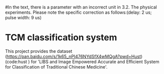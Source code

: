 #In the text, there is a parameter with an incorrect unit in 3.2. The physical experiments. Please note the specific correction as follows:(delay: 2 us; pulse width: 9 us)
# TCM classification system
This project provides the dataset  (https://pan.baidu.com/s/1k65_nPI476NYdSfX4wMQgA?pwd=Hust) (code:hust ) for 'LIBS and Image Empowered Accurate and Efficient System for Classification of
Traditional Chinese Medicine'. 
 
